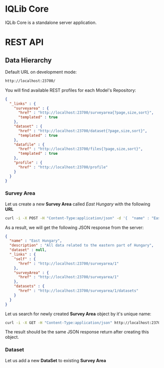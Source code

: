 # IQLib Core

IQLib Core is a standalone server application.

# REST API
## Data Hierarchy
Default URL on development mode:
```sh
http://localhost:23700/
```
You will find available REST profiles for each Model's Repository:
```json
{
  "_links" : {
    "surveyarea" : {
      "href" : "http://localhost:23700/surveyarea{?page,size,sort}",
      "templated" : true
    },
    "dataset" : {
      "href" : "http://localhost:23700/dataset{?page,size,sort}",
      "templated" : true
    },
    "datafile" : {
      "href" : "http://localhost:23700/files{?page,size,sort}",
      "templated" : true
    },
    "profile" : {
      "href" : "http://localhost:23700/profile"
    }
  }
}
```
### Survey Area
Let us create a new **Survey Area** called *East Hungary* with the following **URL**
```sh
curl -i -X POST -H "Content-Type:application/json" -d '{  "name" : "East Hungary",  "description" : "All data related to the eastern part of Hungary" }' http://localhost:8080/surveyarea
```
As a result, we will get the following JSON response from the server:
```json
{
  "name" : "East Hungary",
  "description" : "All data related to the eastern part of Hungary",
  "dataset" : null,
  "_links" : {
    "self" : {
      "href" : "http://localhost:23700/surveyarea/1"
    },
    "surveyArea" : {
      "href" : "http://localhost:23700/surveyarea/1"
    },
    "datasets" : {
      "href" : "http://localhost:23700/surveyarea/1/datasets"
    }
  }
}
```
Let us search for newly created **Survey Area** object by it's unique name:
```sh
curl -i -X GET -H "Content-Type:application/json" http://localhost:23700/surveyarea/search/findByName?name=East%20Hungary
```
The result should be the same JSON response return after creating this object.

### Dataset
Let us add a new **DataSet** to existing **Survey Area**
